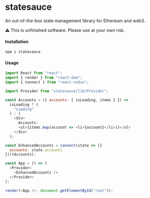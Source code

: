 # statesauce

An out-of-the-box state management library for Ethereum and web3.

:warning: This is unfinished software. Please use at your own risk.

#### Installation

```
npm i statesauce
```

#### Usage

```js
import React from "react";
import { render } from "react-dom";
import { connect } from "react-redux";

import Provider from "statesauce/lib/Provider";

const Accounts = ({ accounts: { isLoading, items } }) =>
  isLoading ? (
    "Loading"
  ) : (
    <div>
      Accounts:
      <ul>{items.map(account => <li>{account}</li>)}</ul>
    </div>
  );

const EnhancedAccounts = connect(state => ({
  accounts: state.accounts
}))(Accounts);

const App = () => (
  <Provider>
    <EnhancedAccounts />
  </Provider>
);

render(<App />, document.getElementById("root"));
```
